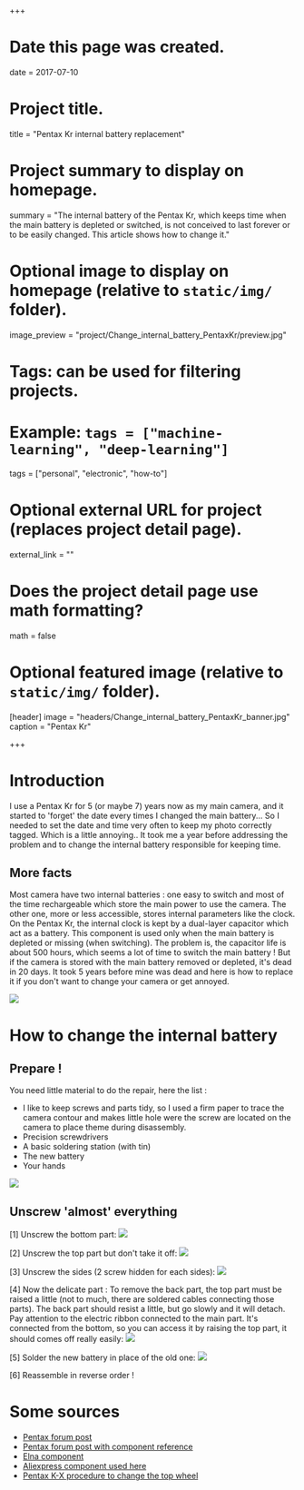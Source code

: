 +++
# Date this page was created.
date = 2017-07-10

# Project title.
title = "Pentax Kr internal battery replacement"

# Project summary to display on homepage.
summary = "The internal battery of the Pentax Kr, which keeps time when the main battery is depleted or switched, is not conceived to last forever or to be easily changed. This article shows how to change it."

# Optional image to display on homepage (relative to `static/img/` folder).
image_preview = "project/Change_internal_battery_PentaxKr/preview.jpg"

# Tags: can be used for filtering projects.
# Example: `tags = ["machine-learning", "deep-learning"]`
tags = ["personal", "electronic", "how-to"]

# Optional external URL for project (replaces project detail page).
external_link = ""

# Does the project detail page use math formatting?
math = false

# Optional featured image (relative to `static/img/` folder).
[header]
image = "headers/Change_internal_battery_PentaxKr_banner.jpg"
caption = "Pentax Kr"

+++

# Introduction
I use a Pentax Kr for 5 (or maybe 7) years now as my main camera, and it started to 'forget' the date every times I changed the main battery... So I needed to set the date and time very often to keep my photo correctly tagged. Which is a little annoying.. It took me a year before addressing the problem and to change the internal battery responsible for keeping time.

## More facts
Most camera have two internal batteries : one easy to switch and most of the time rechargeable which store the main power to use the camera. The other one, more or less accessible, stores internal parameters like the clock. On the Pentax Kr, the internal clock is kept by a dual-layer capacitor which act as a battery. This component is used only when the main battery is depleted or missing (when switching). The problem is, the capacitor life is about 500 hours, which seems a lot of time to switch the main battery ! But if the camera is stored with the main battery removed or depleted, it's dead in 20 days. It took 5 years before mine was dead and here is how to replace it if you don't want to change your camera or get annoyed.

![](/img/project/Change_internal_battery_PentaxKr/images/Dual_power_source.jpg)

# How to change the internal battery
## Prepare !
You need little material to do the repair, here the list :  
- I like to keep screws and parts tidy, so I used a firm paper to trace the camera contour and makes little hole were the screw are located on the camera to place theme during disassembly.  
- Precision screwdrivers  
- A basic soldering station (with tin)  
- The new battery  
- Your hands  

![](/img/project/Change_internal_battery_PentaxKr/images/Fig01.jpg)

## Unscrew 'almost' everything
[1] Unscrew the bottom part:
![](/img/project/Change_internal_battery_PentaxKr/images/Fig02.jpg)

[2] Unscrew the top part but don't take it off:
![](/img/project/Change_internal_battery_PentaxKr/images/Fig03.jpg)

[3] Unscrew the sides (2 screw hidden for each sides):
![](/img/img/project/Change_internal_battery_PentaxKr/images/Fig04.jpg)

[4] Now the delicate part : To remove the back part, the top part must be raised a little (not to much, there are soldered cables connecting those parts). The back part should resist a little, but go slowly and it will detach. Pay attention to the electric ribbon connected to the main part. It's connected from the bottom, so you can access it by raising the top part, it should comes off really easily:
![](/img/project/Change_internal_battery_PentaxKr/images/Fig05.jpg)

[5] Solder the new battery in place of the old one:
![](/img/project/Change_internal_battery_PentaxKr/images/Fig06.jpg)

[6] Reassemble in reverse order !

# Some sources
- [Pentax forum post](https://www.pentaxforums.com/forums/116-pentax-k-r/272934-internal-battery-dead-have-set-date.html)
- [Pentax forum post with component reference](https://www.pentaxforums.com/forums/58-troubleshooting-beginner-help/297948-clock-resets-battery-change.html)
- [Elna component](https://www.digikey.com/product-detail/en/DCK-3R3E204T614-E/604-1078-ND/1658299)
- [Aliexpress component used here](https://www.aliexpress.com/item/Farah-capacitance-3-3V-0-22F-DMS3R3224-super-capacitor-size-6-8-1-4mm/32683193185.html?traffic_analysisId=recommend_3035_null_null_null&scm=1007.13338.80878.000000000000000&pvid=e99791a1-3c14-40ee-b5c7-e13e0a1f3ca6&tpp=1)
- [Pentax K-X procedure to change the top wheel](http://www.wiratama.net/camera/pentax-k-x-scroll-wheel-repair)